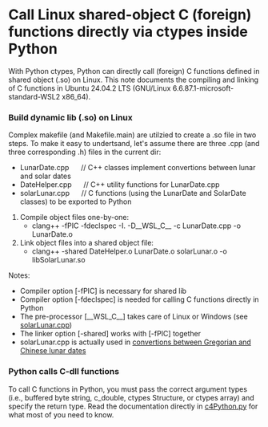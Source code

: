 # Call Linux shared-object C (foreign) functions directly via ctypes inside Python

With Python ctypes, Python can directly call (foreign) C functions defined in shared object (.so) on Linux. This note documents the compiling and linking of C functions in Ubuntu 24.04.2 LTS (GNU/Linux 6.6.87.1-microsoft-standard-WSL2 x86_64).

### Build dynamic lib (.so) on Linux
Complex makefile (and Makefile.main) are utilzied to create a .so file in two steps. To make it easy to undertsand, let's assume there are three .cpp (and three corresponding .h) files in the current dir:
- LunarDate.cpp   &nbsp;&nbsp;&nbsp;&nbsp;  // C++ classes implement convertions between lunar and solar dates
- DateHelper.cpp  &nbsp;&nbsp;&nbsp;&nbsp;  // C++ utility functions for LunarDate.cpp 
- solarLunar.cpp  &nbsp;&nbsp;&nbsp;&nbsp;  // C functions (using the LunarDate and SolarDate classes) to be exported to Python

1.	Compile object files one-by-one:
    - clang++ -fPIC -fdeclspec -I. -D__WSL_C__ -c LunarDate.cpp -o LunarDate.o
2.	Link object files into a shared object file:
    - clang++  -shared    DateHelper.o LunarDate.o  solarLunar.o   -o libSolarLunar.so

Notes:
- Compiler option [-fPIC] is necessary for shared lib
- Compiler option [-fdeclspec] is needed for calling C functions directly in Python
- The pre-processor [\_\_WSL\_C\_\_] takes care of Linux or Windows (see [solarLunar.cpp](solarLunar.cpp))
- The linker option [-shared] works with [-fPIC] together
- solarLunar.cpp is actually used in [convertions between Gregorian and Chinese lunar dates](../../../solar-lunar-date-tool)

### Python calls C-dll functions
To call C functions in Python, you must pass the correct argument types (i.e., buffered byte string, c_double, ctypes Structure, or ctypes array) and specify the return type. Read the documentation directly in [c4Python.py](../../../Python-calls-C-dll/tree/main/c4PyTest) for what most of you need to know.
